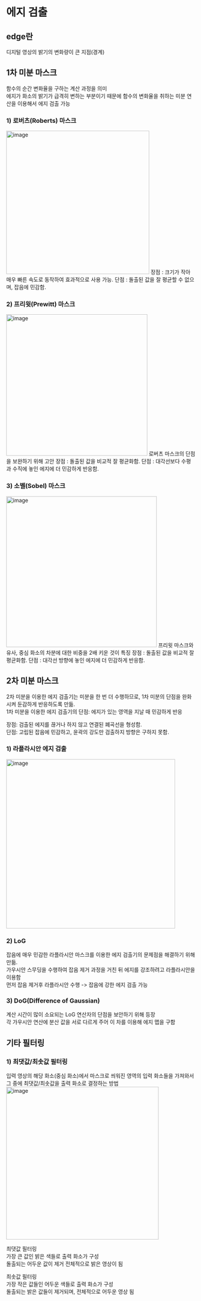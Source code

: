 # 에지 검출
## edge란
디지털 영상의 밝기의 변화량이 큰 지점(경계)

## 1차 미분 마스크
함수의 순간 변화율을 구하는 계산 과정을 의미   
에지가 화소의 밝기가 급격히 변하는 부분이기 때문에 함수의 변화율을 취하는 미분 연산을 이용해서 에지 검출 가능
### 1) 로버츠(Roberts) 마스크
<img width="381" alt="image" src="https://user-images.githubusercontent.com/28096454/216520475-d36c70a4-eeca-413d-ac87-f8c7d6b1f8e5.png">
장점 : 크기가 작아 매우 빠른 속도로 동작하여 효과적으로 사용 가능.    
단점 : 돌출된 값을 잘 평균할 수 없으며, 잡음에 민감함.

### 2) 프리윗(Prewitt) 마스크
<img width="376" alt="image" src="https://user-images.githubusercontent.com/28096454/216522379-4c931ec0-8210-422f-bf51-bdfc2798a714.png">
로버츠 마스크의 단점을 보완하기 위해 고안    
장점 : 돌출된 값을 비교적 잘 평균화함.     
단점 : 대각선보다 수평과 수직에 놓인 에지에 더 민감하게 반응함.

### 3) 소벨(Sobel) 마스크
<img width="401" alt="image" src="https://user-images.githubusercontent.com/28096454/216522476-38776e93-6cca-4445-ac2a-a31f7ffea515.png">
프리윗 마스크와 유사, 중심 화소의 차분에 대한 비중을 2배 키운 것이 특징    
장점 : 돌출된 값을 비교적 잘 평균화함.    
단점 : 대각선 방향에 놓인 에지에 더 민감하게 반응함. 

## 2차 미분 마스크
2차 미분을 이용한 에지 검출기는 미분을 한 번 더 수행하므로, 1차 미분의 단점을 완화시켜 둔감하게 반응하도록 만듦.     
1차 미분을 이용한 에지 검출기의 단점: 에지가 있는 영역을 지날 때 민감하게 반응     

장점: 검출된 에지를 끊거나 하지 않고 연결된 폐곡선을 형성함.    
단점:  고립된 잡음에 민감하고, 윤곽의 강도만 검출하지 방향은 구하지 못함.     

### 1) 라플라시안 에지 검출
<img width="450" alt="image" src="https://user-images.githubusercontent.com/28096454/216522611-435d1d72-6c64-4faa-9526-14b97ac5d132.png">

### 2) LoG
잡음에 매우 민감한 라플라시안 마스크를 이용한 에지 검출기의 문제점을 해결하기 위해 만듦.   
가우시안 스무딩을 수행하여 잡음 제거 과정을 거친 뒤 에지를 강조하려고 라플라시안을 이용함    
먼저 잡음 제거후 라플라시안 수행 -> 잡음에 강한 에지 검출 가능   

### 3) DoG(Difference of Gaussian)
계산 시간이 많이 소요되는 LoG 연산자의 단점을 보안하기 위해 등장    
각 가우시안 연산에 분산 값을 서로 다르게 주어 이 차를 이용해 에지 맵을 구함    


## 기타 필터링
### 1) 최댓값/최솟값 필터링
입력 영상의 해당 화소(중심 화소)에서 마스크로 씌워진 영역의 입력 화소들을 가져와서 그 중에 최댓값/최솟값을 출력 화소로 결정하는 방법
<img width="406" alt="image" src="https://user-images.githubusercontent.com/28096454/216523460-b0840b19-b41a-4388-a5f9-84983480ff4d.png">

최댓값 필터링    
가장 큰 값인 밝은 색들로 출력 화소가 구성    
돌출되는 어두운 값이 제거 전체적으로 밝은 영상이 됨    
    
최솟값 필터링    
가장 작은 값들인 어두운 색들로 출력 화소가 구성    
돌출되는 밝은 값들이 제거되며, 전체적으로 어두운 영상 됨    



